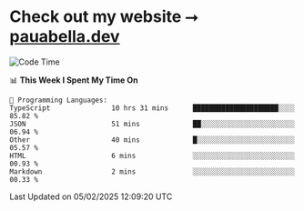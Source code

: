 # Check out my website ⭢ [pauabella.dev](https://pauabella.dev)

<!--START_SECTION:waka-->
![Code Time](http://img.shields.io/badge/Code%20Time-4%2C042%20hrs%209%20mins-blue)

📊 **This Week I Spent My Time On** 

```text
💬 Programming Languages: 
TypeScript               10 hrs 31 mins      █████████████████████░░░░   85.82 % 
JSON                     51 mins             ██░░░░░░░░░░░░░░░░░░░░░░░   06.94 % 
Other                    40 mins             █░░░░░░░░░░░░░░░░░░░░░░░░   05.57 % 
HTML                     6 mins              ░░░░░░░░░░░░░░░░░░░░░░░░░   00.93 % 
Markdown                 2 mins              ░░░░░░░░░░░░░░░░░░░░░░░░░   00.33 % 
```


 Last Updated on 05/02/2025 12:09:20 UTC
<!--END_SECTION:waka-->
